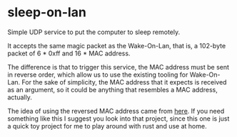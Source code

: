 # sleep-on-lan

Simple UDP service to put the computer to sleep remotely.

It accepts the same magic packet as the Wake-On-Lan, that is, a 102-byte packet of 6 * 0xff and 16 * MAC address.

The difference is that to trigger this service, the MAC address must be sent in reverse order, which allow us to use the existing tooling for Wake-On-Lan. For the sake of simplicity, the MAC address that it expects is received as an argument, so it could be anything that resembles a MAC address, actually.

The idea of using the reversed MAC address came from [here](https://github.com/SR-G/sleep-on-lan). If you need something like this I suggest you look into that project, since this one is just a quick toy project for me to play around with rust and use at home.

